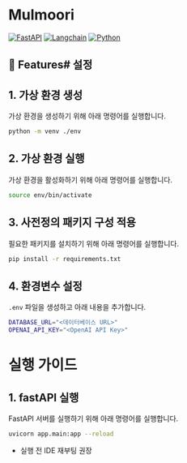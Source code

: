 # Mulmoori

[![FastAPI](https://img.shields.io/badge/FastAPI-005571?style=for-the-badge&logo=fastapi)](https://fastapi.tiangolo.com/)
[![Langchain](https://img.shields.io/badge/Langchain-7952B3?style=for-the-badge)](https://github.com/hwchase17/langchain)
[![Python](https://img.shields.io/badge/Python-3776AB?style=for-the-badge&logo=python&logoColor=white)](https://www.python.org/)

## 🚀 Features# 설정

## 1. 가상 환경 생성

가상 환경을 생성하기 위해 아래 명령어를 실행합니다.

```sh
python -m venv ./env
```

## 2. 가상 환경 실행

가상 환경을 활성화하기 위해 아래 명령어를 실행합니다.

```sh
source env/bin/activate
```

## 3. 사전정의 패키지 구성 적용

필요한 패키지를 설치하기 위해 아래 명령어를 실행합니다.

```sh
pip install -r requirements.txt
```

## 4. 환경변수 설정

`.env` 파일을 생성하고 아래 내용을 추가합니다.

```sh
DATABASE_URL="<데이터베이스 URL>"
OPENAI_API_KEY="<OpenAI API Key>"
```

# 실행 가이드

## 1. fastAPI 실행

FastAPI 서버를 실행하기 위해 아래 명령어를 실행합니다.

```sh
uvicorn app.main:app --reload
```

-   실행 전 IDE 재부팅 권장
